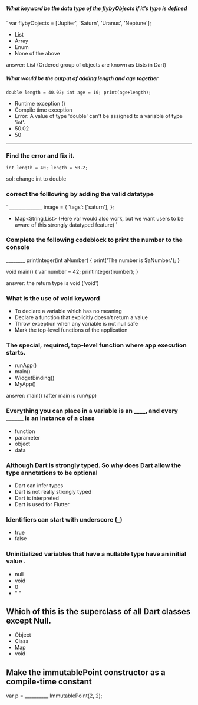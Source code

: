 ##### What keyword be the data type of the flybyObjects if it's type is defined
`
var flybyObjects = ['Jupiter', 'Saturn', 'Uranus', 'Neptune'];
- List
- Array
- Enum
- None of the above

answer: List (Ordered group of objects are known as Lists in Dart)


#####  What would be the output of adding length and age together
`
double length = 40.02;
int age = 10;
print(age+length);
`
- Runtime exception ()
- Compile time exception
- Error: A value of type 'double' can't be assigned to a variable of type 'int'.
- 50.02
- 50
_________________________________________________



### Find the error and fix it.
`
int length = 40;
length = 50.2;
`

sol: change int to double


### correct the folllowing by adding the valid datatype
`
______________ image = {
  'tags': ['saturn'],
};

- Map<String,List<String>> (Here var would also work, but we want users to be aware of this strongly datatyped feature)
`


### Complete the following codeblock to print the number to the console
________ printInteger(int aNumber) {
  print('The number is $aNumber.');
}

void main() {
  var number = 42;
  printInteger(number);
}

answer: the return type is void ('void')


### What is the use of void keyword
- To declare a variable which has no meaning
- Declare a function that explicitly doesn't return a value
- Throw exception when any variable is not null safe
- Mark the top-level functions of the application


### The special, required, top-level function where app execution starts.
- runApp()
- main()
- WidgetBinding()
- MyApp()

answer: main() (after main is runApp)

### Everything you can place in a variable is an ____, and every ______ is an instance of a class
- function
- parameter
- object
- data


### Although Dart is strongly typed. So why does Dart allow the type annotations to be optional
- Dart can infer types
- Dart is not really strongly typed
- Dart is interpreted
- Dart is used for Flutter



### Identifiers can start with underscore (_)
- true
- false

### Uninitialized variables that have a nullable type have an initial value .
- null
- void
- 0
- " "

## Which of this is the superclass of all Dart classes except Null.
- Object
- Class
- Map
- void

##  Make the immutablePoint constructor as a compile-time constant

var p = __________ ImmutablePoint(2, 2);
